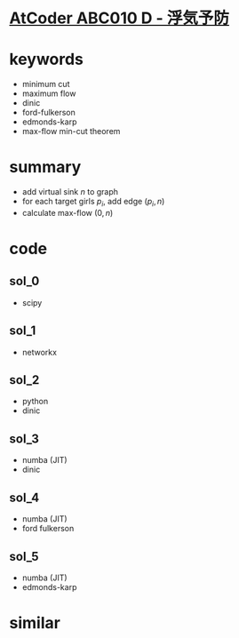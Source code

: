 # [AtCoder ABC010  D - 浮気予防](https://atcoder.jp/contests/abc010/tasks/abc010_4)


# keywords 
- minimum cut
- maximum flow 
- dinic
- ford-fulkerson
- edmonds-karp
- max-flow min-cut theorem

# summary
- add virtual sink $n$ to graph
- for each target girls $p_i$, add edge $(p_i, n)$
- calculate max-flow $(0, n)$


# code 
## sol_0
- scipy

## sol_1
- networkx

## sol_2
- python
- dinic 


## sol_3
- numba (JIT)
- dinic

## sol_4
- numba (JIT)
- ford fulkerson


## sol_5
- numba (JIT)
- edmonds-karp


# similar 